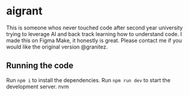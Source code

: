 
  # aigrant

  This is someone whos never touched code after second year university trying to leverage AI and back track learning how to understand code. I made this on Figma Make, it honestly is great. Please contact me if you would like the original version @granitez.

  ## Running the code

  Run `npm i` to install the dependencies.
  Run `npm run dev` to start the development server.
  nvm